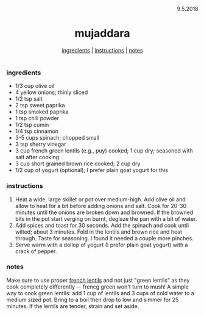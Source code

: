 <p align="right">9.5.2018</p>

<h1 align="center">mujaddara</h1>

<div align="center">
  <a href="#ingredients">ingredients</a> | 
  <a href="#instructions">instructions</a> | 
  <a href="#notes">notes</a>
</div>
<br>

### ingredients
- 1/3 cup olive oil
- 4 yellow onions; thinly sliced
- 1/2 tsp salt
- 2 tsp sweet paprika
- 1 tsp smoked paprika
- 1 tsp chili powder
- 1/2 tsp cumin
- 1/4 tsp cinnamon
- 3-5 cups spinach; chopped small
- 3 tsp sherry vinegar
- 3 cup french green lentils (e.g., puy) cooked; 1 cup dry; seasoned with salt after cooking
- 3 cup short grained brown rice cooked; 2 cup dry
- 1/2 cup of yogurt (optional); I prefer plain goat yogurt for this

### instructions
1. Heat a wide, large skillet or pot over medium-high.  Add olive oil and allow to heat for a bit before adding onions and salt.
Cook for 20-30 minutes until the onions are broken down and browned.  If the browned bits in the pot start verging on burnt, deglaze the
pan with a bit of water.
2. Add spices and toast for 30 seconds.  Add the spinach and cook until wilted; about 3 minutes. Fold in the lentils and brown rice and
heat through.  Taste for seasoning.  I found it needed a couple more pinches. 
3. Serve warm with a dollop of yogurt (I prefer plain goat yogurt) with a crack of pepper.

### notes
Make sure to use proper [french lentils](https://www.bobsredmill.com/petite-french-green-lentils.html) and not just "green lentils" as they cook completely differently -- frencg green won't turn to mush!
A simple way to cook green lentils: add 1 cup of lentils and 3 cups of cold water to a medium sized pot.  Bring to a boil then drop to low 
and simmer for 25 minutes.  If the lentils are tender, strain and set aside.
